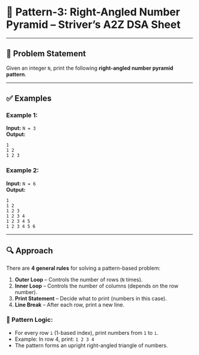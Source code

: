 # 🔺 Pattern-3: Right-Angled Number Pyramid – Striver’s A2Z DSA Sheet

---

## 📝 Problem Statement

Given an integer `N`, print the following **right-angled number pyramid pattern**.

---

## ✅ Examples

### Example 1:
**Input:** `N = 3`  
**Output:**
```
1  
1 2  
1 2 3  
```

### Example 2:
**Input:** `N = 6`  
**Output:**
```
1  
1 2  
1 2 3  
1 2 3 4  
1 2 3 4 5  
1 2 3 4 5 6  
```

---

## 🔍 Approach

There are **4 general rules** for solving a pattern-based problem:

1. **Outer Loop** – Controls the number of rows (`N` times).
2. **Inner Loop** – Controls the number of columns (depends on the row number).
3. **Print Statement** – Decide what to print (numbers in this case).
4. **Line Break** – After each row, print a new line.

### 🧠 Pattern Logic:

- For every row `i` (1-based index), print numbers from `1` to `i`.
- Example: In row 4, print: `1 2 3 4`
- The pattern forms an upright right-angled triangle of numbers.
